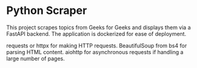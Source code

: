 # Python Scraper

This project scrapes topics from Geeks for Geeks and displays them via a FastAPI backend. The application is dockerized for ease of deployment.

requests or httpx for making HTTP requests.
BeautifulSoup from bs4 for parsing HTML content.
aiohttp for asynchronous requests if handling a large number of pages.
